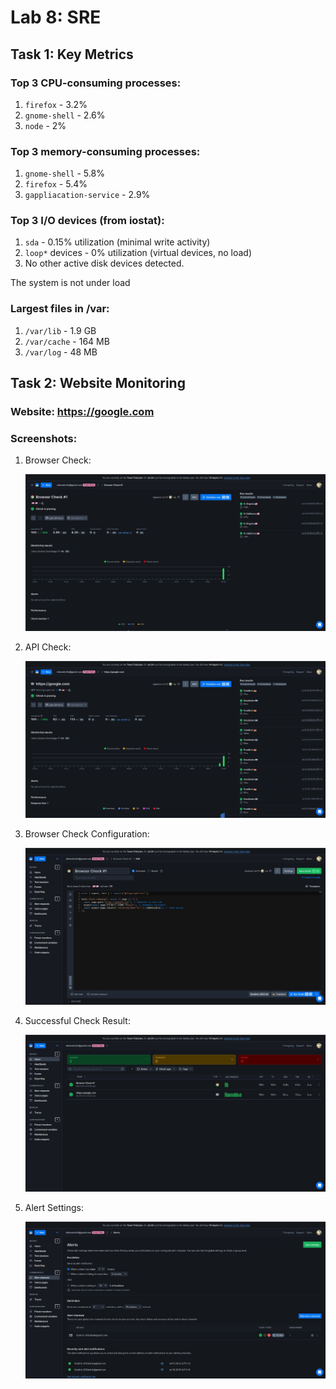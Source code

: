 # Lab 8: SRE

## Task 1: Key Metrics

### Top 3 CPU-consuming processes:
1. `firefox` - 3.2%
2. `gnome-shell` - 2.6%
3. `node` - 2%

### Top 3 memory-consuming processes:
1. `gnome-shell` - 5.8%
2. `firefox` - 5.4%
3. `gappliacation-service` - 2.9%

### Top 3 I/O devices (from iostat):
1. `sda` - 0.15% utilization (minimal write activity)
2. `loop*` devices - 0% utilization (virtual devices, no load)
3. No other active disk devices detected.

The system is not under load

### Largest files in /var:
1. `/var/lib` - 1.9 GB
2. `/var/cache` - 164 MB
3. `/var/log` - 48 MB

## Task 2: Website Monitoring

### Website: https://google.com

### Screenshots:
1. Browser Check:
   
   ![Browser](screenshots/browser.png)

2. API Check:

   ![API](screenshots/API.png)

3. Browser Check Configuration:  

   ![Config](screenshots/browser_check_config.png)

4. Successful Check Result: 

   ![Success](screenshots/check_success.png)

5. Alert Settings:  

   ![Alerts](screenshots/alert_settings.png)